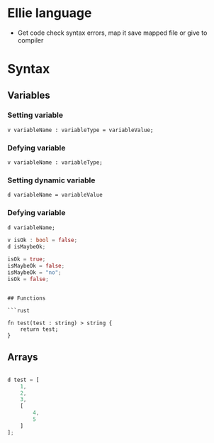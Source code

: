 # Ellie language

- Get code check syntax errors, map it save mapped file or give to compiler

# Syntax

## Variables

### Setting variable

`v variableName : variableType = variableValue;`

### Defying variable

`v variableName : variableType;`

### Setting dynamic variable

`d variableName = variableValue`

### Defying variable

`d variableName;`

```rust
v isOk : bool = false;
d isMaybeOk;

isOk = true;
isMaybeOk = false;
isMaybeOk = "no";
isOk = false;
```

```

## Functions

```rust

fn test(test : string) > string {
    return test;
}
```

## Arrays

```rust

d test = [
    1,
    2,
    3,
    [
        4,
        5
    ]
];
```